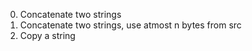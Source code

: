 0. Concatenate two strings
1. Concatenate two strings, use atmost n bytes from src
2. Copy a string
